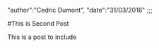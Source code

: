 "author":"Cedric Dumont",
"date":"31/03/2016"
;;;

#This is Second Post

This is a post to include 

```